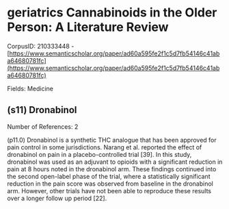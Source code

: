 # geriatrics Cannabinoids in the Older Person: A Literature Review

CorpusID: 210333448 - [https://www.semanticscholar.org/paper/ad60a595fe2f1c5d7fb54146c41aba64680781fc](https://www.semanticscholar.org/paper/ad60a595fe2f1c5d7fb54146c41aba64680781fc)

Fields: Medicine

## (s11) Dronabinol
Number of References: 2

(p11.0) Dronabinol is a synthetic THC analogue that has been approved for pain control in some jurisdictions. Narang et al. reported the effect of dronabinol on pain in a placebo-controlled trial [39]. In this study, dronabinol was used as an adjuvant to opioids with a significant reduction in pain at 8 hours noted in the dronabinol arm. These findings continued into the second open-label phase of the trial, where a statistically significant reduction in the pain score was observed from baseline in the dronabinol arm. However, other trials have not been able to reproduce these results over a longer follow up period [22].

